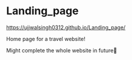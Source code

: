 # Landing_page

https://ujjwalsingh0312.github.io/Landing_page/

Home page for a travel website!

Might complete the whole website in future🫡
